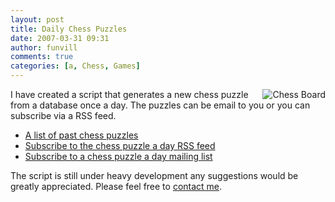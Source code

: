 ```yaml
---
layout: post
title: Daily Chess Puzzles 
date: 2007-03-31 09:31
author: funvill
comments: true
categories: [a, Chess, Games]
---
```

<a href="http://www.abluestar.com/chess/" title="Chess Board"><img src="http://blog.abluestar.com/public/uploads/2007/03/5_52_chessboard_chess3gif.gif" alt="Chess Board" align="right" /></a>I have created a script that generates a new chess puzzle from a database once a day. The puzzles can be email to you or you can subscribe via a RSS feed.
<ul>
	<li><a href="http://www.abluestar.com/chess/"> A list of past chess puzzles</a></li>
	<li><a href="http://feeds.feedburner.com/abluestar/chess">Subscribe to the chess puzzle a day RSS feed</a></li>
	<li><a href="http://www.feedburner.com/fb/a/emailverifySubmit?feedId=819545">Subscribe to a chess puzzle a day mailing list</a></li>
</ul>
The script is still under heavy development any suggestions would be greatly appreciated.
Please feel free to <a href="http://www.abluestar.com/about/">contact me</a>.
